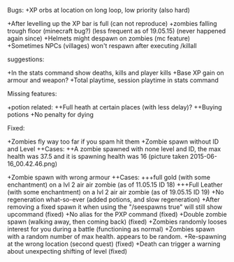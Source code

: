 Bugs:
+XP orbs at location on long loop, low priority (also hard)

+After levelling up the XP bar is full (can not reproduce) 
+zombies falling trough floor (minecraft bug?) (less frequent as of 19.05.15) (never happened again since)
+Helmets might despawn on zombies (mc feature)
+Sometimes NPCs (villages) won't respawn after executing /killall

suggestions:

+In the stats command show deaths, kills and player kills
+Base XP gain on armour and weapon?
+Total playtime, session playtime in stats command

Missing features:

+potion related:
++Full heath at certain places (with less delay)?
++Buying potions
+No penalty for dying

Fixed: 

+Zombies fly way too far if you spam hit them
+Zombie spawn without ID and Level
++Cases:
++A zombie spawned with none level and ID, the max health was 37.5 and it is spawning health was 16 (picture taken 2015-06-16_00.42.46.png) 

+Zombie spawn with wrong armour
++Cases:
+++full gold (with some enchantment) on a lvl 2 air air zombie (as of 11.05.15 ID 18)
+++Full Leather (with some enchantment) on a lvl 2 air air zombie (as of 19.05.15 ID 19)
+No regeneration what-so-ever (added potions, and slow regeneration)
+After removing a fixed spawn it  when using the "/seespawns true" will still show upcommand (fixed)
+No alias for the PXP command (fixed)
+Double zombie spawn (walking away, then coming back) (fixed)
+Zombies randomly looses interest for you during a battle (functioning as normal)
+Zombies spawn with a random number of max health. appears to be random.
+Re-spawning at the wrong location (second quest) (fixed)
+Death can trigger a warning about unexpecting shifting of level (fixed)